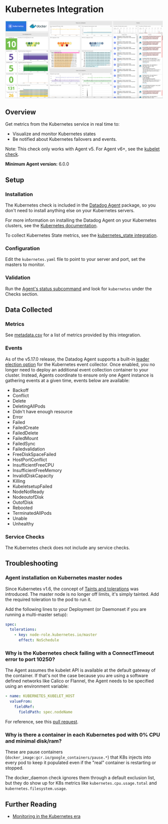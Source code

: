 # Kubernetes Integration

![Kubernetes Dashboard][1]

## Overview

Get metrics from the Kubernetes service in real time to:

- Visualize and monitor Kubernetes states
- Be notified about Kubernetes failovers and events.

Note: This check only works with Agent v5. For Agent v6+, see the [kubelet check][2].

**Minimum Agent version:** 6.0.0

## Setup

### Installation

The Kubernetes check is included in the [Datadog Agent][3] package, so you don't need to install anything else on your Kubernetes servers.

For more information on installing the Datadog Agent on your Kubernetes clusters, see the [Kubernetes documentation][4].

To collect Kubernetes State metrics, see the [kubernetes_state integration][5].

### Configuration

Edit the `kubernetes.yaml` file to point to your server and port, set the masters to monitor.

### Validation

Run the [Agent's status subcommand][6] and look for `kubernetes` under the Checks section.

## Data Collected

### Metrics

See [metadata.csv][7] for a list of metrics provided by this integration.

### Events

As of the v5.17.0 release, the Datadog Agent supports a built-in [leader election option](#gathering-kubernetes-events) for the Kubernetes event collector. Once enabled, you no longer need to deploy an additional event collection container to your cluster. Instead, Agents coordinate to ensure only one Agent instance is gathering events at a given time, events below are available:

- Backoff
- Conflict
- Delete
- DeletingAllPods
- Didn't have enough resource
- Error
- Failed
- FailedCreate
- FailedDelete
- FailedMount
- FailedSync
- Failedvalidation
- FreeDiskSpaceFailed
- HostPortConflict
- InsufficientFreeCPU
- InsufficientFreeMemory
- InvalidDiskCapacity
- Killing
- KubeletsetupFailed
- NodeNotReady
- NodeoutofDisk
- OutofDisk
- Rebooted
- TerminatedAllPods
- Unable
- Unhealthy

### Service Checks

The Kubernetes check does not include any service checks.

## Troubleshooting

### Agent installation on Kubernetes master nodes

Since Kubernetes v1.6, the concept of [Taints and tolerations][8] was introduced. The master node is no longer off limits, it's simply tainted. Add the required toleration to the pod to run it.

Add the following lines to your Deployment (or Daemonset if you are running a multi-master setup):

```yaml
spec:
  tolerations:
    - key: node-role.kubernetes.io/master
      effect: NoSchedule
```

### Why is the Kubernetes check failing with a ConnectTimeout error to port 10250?

The Agent assumes the kubelet API is available at the default gateway of the container. If that's not the case because you are using a software defined networks like Calico or Flannel, the Agent needs to be specified using an environment variable:

```yaml
- name: KUBERNETES_KUBELET_HOST
  valueFrom:
    fieldRef:
      fieldPath: spec.nodeName
```

For reference, see this [pull request][9].

### Why is there a container in each Kubernetes pod with 0% CPU and minimal disk/ram?

These are pause containers (`docker_image:gcr.io/google_containers/pause.*`) that K8s injects into every pod to keep it populated even if the "real" container is restarting or stopped.

The docker_daemon check ignores them through a default exclusion list, but they do show up for K8s metrics like `kubernetes.cpu.usage.total` and `kubernetes.filesystem.usage`.

## Further Reading

- [Monitoring in the Kubernetes era][10]

[1]: https://raw.githubusercontent.com/DataDog/integrations-core/master/kubernetes/images/kubernetes_dashboard.png
[2]: https://docs.datadoghq.com/integrations/kubelet
[3]: /account/settings/agent/latest
[4]: https://docs.datadoghq.com/agent/kubernetes/
[5]: https://docs.datadoghq.com/integrations/kubernetes/#kubernetes-state-metrics
[6]: https://docs.datadoghq.com/agent/guide/agent-commands/#agent-status-and-information
[7]: https://github.com/DataDog/integrations-core/blob/master/kubernetes/metadata.csv
[8]: https://blog.kubernetes.io/2017/03/advanced-scheduling-in-kubernetes.html
[9]: https://github.com/DataDog/dd-agent/pull/3051
[10]: https://www.datadoghq.com/blog/monitoring-kubernetes-era
